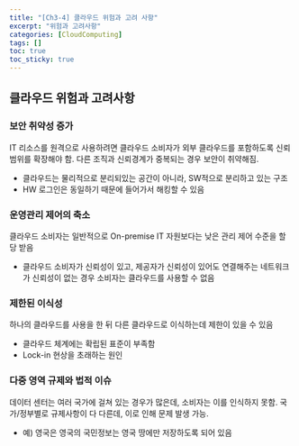 ```yaml
---
title: "[Ch3-4] 클라우드 위험과 고려 사항"
excerpt: "위험과 고려사항"
categories: [CloudComputing]
tags: []
toc: true
toc_sticky: true
---
```



## 클라우드 위험과 고려사항

### 보안 취약성 증가
IT 리소스를 원격으로 사용하려면 클라우드 소비자가 외부 클라우드를 포함하도록 신뢰 범위를 확장해야 함. 다른 조직과 신뢰경계가 중복되는 경우 보안이 취약해짐.
* 클라우드는 물리적으로 분리되있는 공간이 아니라, SW적으로 분리하고 있는 구조
* HW 로그인은 동일하기 때문에 들어가서 해킹할 수 있음

### 운영관리 제어의 축소
클라우드 소비자는 일반적으로 On-premise IT 자원보다는 낮은 관리 제어 수준을 할당 받음
* 클라우드 소비자가 신뢰성이 있고, 제공자가 신뢰성이 있어도 연결해주는 네트워크가 신뢰성이 없는 경우 소비자는 클라우드를 사용할 수 없음

### 제한된 이식성
하나의 클라우드를 사용을 한 뒤 다른 클라우드로 이식하는데 제한이 있을 수 있음
* 클라우드 체계에는 확립된 표준이 부족함
* Lock-in 현상을 초래하는 원인

### 다중 영역 규제와 법적 이슈
데이터 센터는 여러 국가에 걸쳐 있는 경우가 많은데, 소비자는 이를 인식하지 못함. 국가/정부별로 규제사항이 다 다른데, 이로 인해 문제 발생 가능.
* 예) 영국은 영국의 국민정보는 영국 땅에만 저장하도록 되어 있음
